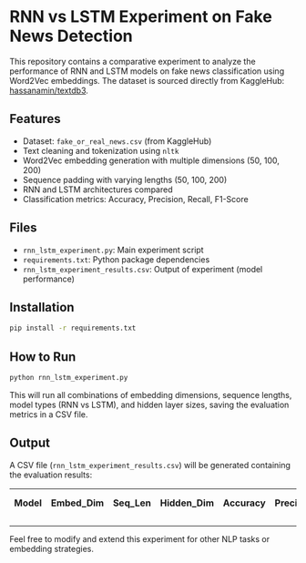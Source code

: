# RNN vs LSTM Experiment on Fake News Detection

This repository contains a comparative experiment to analyze the performance of RNN and LSTM models on fake news classification using Word2Vec embeddings. The dataset is sourced directly from KaggleHub: [hassanamin/textdb3](https://www.kaggle.com/datasets/hassanamin/textdb3).

## Features
- Dataset: `fake_or_real_news.csv` (from KaggleHub)
- Text cleaning and tokenization using `nltk`
- Word2Vec embedding generation with multiple dimensions (50, 100, 200)
- Sequence padding with varying lengths (50, 100, 200)
- RNN and LSTM architectures compared
- Classification metrics: Accuracy, Precision, Recall, F1-Score

## Files
- `rnn_lstm_experiment.py`: Main experiment script
- `requirements.txt`: Python package dependencies
- `rnn_lstm_experiment_results.csv`: Output of experiment (model performance)

## Installation
```bash
pip install -r requirements.txt
```

## How to Run
```bash
python rnn_lstm_experiment.py
```

This will run all combinations of embedding dimensions, sequence lengths, model types (RNN vs LSTM), and hidden layer sizes, saving the evaluation metrics in a CSV file.

## Output
A CSV file (`rnn_lstm_experiment_results.csv`) will be generated containing the evaluation results:

| Model | Embed_Dim | Seq_Len | Hidden_Dim | Accuracy | Precision | Recall | F1-Score |
|-------|------------|----------|-------------|-----------|------------|--------|-----------|


---
Feel free to modify and extend this experiment for other NLP tasks or embedding strategies.
